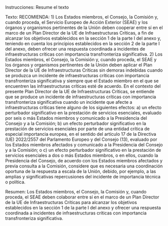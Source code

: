 Instrucciones:
Resume el texto

Texto:
RECOMIENDA:
1)
    Los Estados miembros, el Consejo, la Comisión y, cuando proceda, el Servicio Europeo de Acción Exterior (SEAE) y los órganos y organismos pertinentes de la Unión deben cooperar entre sí en el marco de un Plan Director de la UE de Infraestructuras Críticas, a fin de alcanzar los objetivos establecidos en la sección 1 de la parte I del anexo y, teniendo en cuenta los principios establecidos en la sección 2 de la parte I del anexo, deben ofrecer una respuesta coordinada a incidentes de infraestructuras críticas con importancia transfronteriza significativa.
2)
    Los Estados miembros, el Consejo, la Comisión y, cuando proceda, el SEAE y los órganos y organismos pertinentes de la Unión deben aplicar el Plan Director de la UE de Infraestructuras Críticas sin demoras indebidas cuando se produzca un incidente de infraestructuras críticas con importancia transfronteriza significativa y siempre que el Estado miembro en el que se encuentren las infraestructuras críticas esté de acuerdo. En el contexto del presente Plan Director de la UE de Infraestructuras Críticas, se entiende que se produce un incidente de infraestructuras críticas con importancia transfronteriza significativa cuando un incidente que afecte a infraestructuras críticas tiene alguno de los siguientes efectos:
    a)
        un efecto perturbador significativo en la prestación de servicios esenciales, evaluado por seis o más Estados miembros y comunicado a la Presidencia del Consejo y a la Comisión;
    b)
        un efecto perturbador significativo en la prestación de servicios esenciales por parte de una entidad crítica de especial importancia europea, en el sentido del artículo 17 de la Directiva (UE) 2022/2557 del Parlamento Europeo y del Consejo (13), evaluado por los Estados miembros afectados y comunicado a la Presidencia del Consejo y a la Comisión; o
    c)
        un efecto perturbador significativo en la prestación de servicios esenciales a dos o más Estados miembros, o en ellos, cuando la Presidencia del Consejo, de acuerdo con los Estados miembros afectados y previa consulta a la Comisión, considere que es necesaria una coordinación oportuna de la respuesta a escala de la Unión, debido, por ejemplo, a las amplias y significativas repercusiones del incidente de importancia técnica o política.


Resumen:
Los Estados miembros, el Consejo, la Comisión y, cuando proceda, el SEAE deben colaborar entre sí en el marco de un Plan Director de la UE de Infraestructuras Críticas para alcanzar los objetivos establecidos en la sección 1 de la parte I del anexo y ofrecer una respuesta coordinada a incidentes de infraestructuras críticas con importancia transfronteriza significativa.